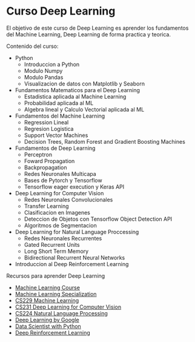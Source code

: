 # Curso Deep Learning


El objetivo de este curso de Deep Learning es aprender los fundamentos del Machine Learning, Deep Learning  de forma practica y teorica. 

Contenido del curso:

* Python
  * Introduccion a Python
  * Modulo Numpy
  * Modulo Pandas
  * Visualizacion de datos con Matplotlib y Seaborn
* Fundamentos Matematicos para el Deep Learning
  * Estadistica aplicada al Machine Learning
  * Probabilidad aplicada al ML
  * Algebra lineal y Calculo Vectorial aplicada al ML
* Fundamentos del Machine Learning 
  * Regression Lineal
  * Regresion Logistica
  * Support Vector Machines
  * Decision Trees, Random Forest and Gradient Boosting Machines
* Fundamentos de Deep Learning
  * Perceptron
  * Foward Propagation
  * Backpropagation
  * Redes Neuronales Multicapa
  * Bases de Pytorch y Tensorflow
  * Tensorflow eager execution y Keras API
* Deep Learning for Computer Vision
  * Redes Neuronales Convolucionales
  * Transfer Learning
  * Clasificacion en Imagenes
  * Deteccion de Objetos con Tensorflow Object Detection API
  * Algoritmos de Segmentacion 
* Deep Learning for Natural Language Proccessing
  * Redes Neuronales Recurrentes
  * Gated Recurrent Units
  * Long Short Term Memory
  * Bidirectional Recurrent Neural Networks
* Introduccion al Deep Reinforcement Learning


Recursos para aprender Deep Learning
* [Machine Learning Course](https://www.coursera.org/learn/machine-learning)
* [Machine Learning Specialization](https://www.coursera.org/specializations/machine-learning)
* [CS229 Machine Learning ](http://cs229.stanford.edu/syllabus.html)
* [CS231  Deep Learning for Computer Vision](http://cs231n.stanford.edu/syllabus.html)
* [CS224 Natural Language Processing](http://web.stanford.edu/class/cs224n/syllabus.html)
* [Deep Learning by Google](https://www.udacity.com/course/deep-learning--ud730)
* [Data Scientist with Python](https://www.datacamp.com/tracks/data-scientist-with-python)
* [Deep Reinforcement Learning](http://rail.eecs.berkeley.edu/deeprlcourse/)
  
